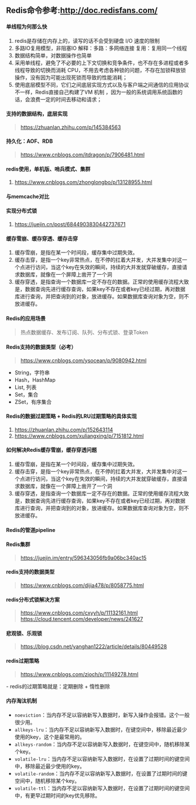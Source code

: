 ## Redis命令参考:http://doc.redisfans.com/

####  单线程为何那么快

1. redis是存储在内存上的，读写的话不会受到硬盘 I/O 速度的限制
2. 多路IO复用模型，非阻塞IO     解释：多路：多网络连接   复用：复用同一个线程
3. 数据结构简单，对数据操作也简单
4. 采用单线程，避免了不必要的上下文切换和竞争条件，也不存在多进程或者多线程导致的切换而消耗 CPU，不用去考虑各种锁的问题，不存在加锁释放锁操作，没有因为可能出现死锁而导致的性能消耗；
5. 使用底层模型不同，它们之间底层实现方式以及与客户端之间通信的应用协议不一样，Redis直接自己构建了VM 机制 ，因为一般的系统调用系统函数的话，会浪费一定的时间去移动和请求；

####  支持的数据结构，底层实现

> https://zhuanlan.zhihu.com/p/145384563

####  持久化：AOF、RDB

> https://www.cnblogs.com/itdragon/p/7906481.html

####  redis使用，单机版、哨兵模式、集群

1. https://www.cnblogs.com/zhonglongbo/p/13128955.html

####  与memcache对比

####  实现分布式锁

1. https://juejin.cn/post/6844903830442737671

####   缓存雪崩、缓存穿透、缓存击穿

1. 缓存雪崩，是指在某一个时间段，缓存集中过期失效。
2. 缓存击穿，是指一个key非常热点，在不停的扛着大并发，大并发集中对这一个点进行访问，当这个key在失效的瞬间，持续的大并发就穿破缓存，直接请求数据库，就像在一个屏障上凿开了一个洞
3. 缓存穿透，是指查询一个数据库一定不存在的数据。正常的使用缓存流程大致是，数据查询先进行缓存查询，如果key不存在或者key已经过期，再对数据库进行查询，并把查询到的对象，放进缓存。如果数据库查询对象为空，则不放进缓存。

####  Redis的应用场景

> 热点数据缓存、发布订阅、队列、分布式锁、登录Token

####  Redis支持的数据类型（必考）

> https://www.cnblogs.com/ysocean/p/9080942.html
- String，字符串
- Hash，HashMap
- List, 列表
- Set，集合
- ZSet，有序集合


####  Redis的数据过期策略 +  Redis的LRU过期策略的具体实现

1. https://zhuanlan.zhihu.com/p/152643114
2. https://www.cnblogs.com/xuliangxing/p/7151812.html

####  如何解决Redis缓存雪崩，缓存穿透问题

1. 缓存雪崩，是指在某一个时间段，缓存集中过期失效。
2. 缓存击穿，是指一个key非常热点，在不停的扛着大并发，大并发集中对这一个点进行访问，当这个key在失效的瞬间，持续的大并发就穿破缓存，直接请求数据库，就像在一个屏障上凿开了一个洞
3. 缓存穿透，是指查询一个数据库一定不存在的数据。正常的使用缓存流程大致是，数据查询先进行缓存查询，如果key不存在或者key已经过期，再对数据库进行查询，并把查询到的对象，放进缓存。如果数据库查询对象为空，则不放进缓存。

####  Redis的管道pipeline

####  Redis集群

> https://juejin.im/entry/596343056fb9a06bc340ac15

#### redis支持的数据类型

> https://www.cnblogs.com/dijia478/p/8058775.html

#### redis分布式锁解决方案

> https://www.cnblogs.com/cxyyh/p/11132161.html
> https://cloud.tencent.com/developer/news/241627

#### 悲观锁、乐观锁

> https://blog.csdn.net/yanghan1222/article/details/80449528

#### redis过期策略

> https://www.cnblogs.com/zjoch/p/11149278.html

​- redis的过期策略就是：定期删除 + 惰性删除

#### 内存淘汰机制

- `noeviction`：当内存不足以容纳新写入数据时，新写入操作会报错。这个一般很少用。
- `allkeys-lru`：当内存不足以容纳新写入数据时，在键空间中，移除最近最少使用的key，这个是最常用的。
- `allkeys-random`：当内存不足以容纳新写入数据时，在键空间中，随机移除某个key。
- `volatile-lru`：当内存不足以容纳新写入数据时，在设置了过期时间的键空间中，移除最近最少使用的key。
- `volatile-random`：当内存不足以容纳新写入数据时，在设置了过期时间的键空间中，随机移除某个key。
- `volatile-ttl`：当内存不足以容纳新写入数据时，在设置了过期时间的键空间中，有更早过期时间的key优先移除。
